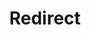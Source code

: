 ﻿---
layout: src/layouts/Redirect.astro
title: Redirect
redirect: https://octopus.com/docs/infrastructure/deployment-targets/tentacle/windows/running-tentacle-under-a-specific-user-account
pubDate:  2023-01-01
navSearch: false
navSitemap: false
navMenu: false
---
